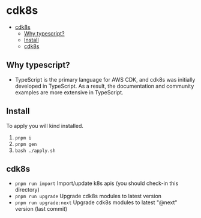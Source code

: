 # cdk8s

- [cdk8s](#cdk8s)
  - [Why typescript?](#why-typescript)
  - [Install](#install)
  - [cdk8s](#cdk8s-1)

## Why typescript?

- TypeScript is the primary language for AWS CDK, and cdk8s was initially
  developed in TypeScript. As a result, the documentation and community examples
  are more extensive in TypeScript.

## Install

To apply you will kind installed.

1. `pnpm i`
2. `pnpm gen`
3. `bash ./apply.sh`

## cdk8s

- `pnpm run import` Import/update k8s apis (you should check-in this directory)
- `pnpm run upgrade` Upgrade cdk8s modules to latest version
- `pnpm run upgrade:next` Upgrade cdk8s modules to latest "@next" version (last commit)
